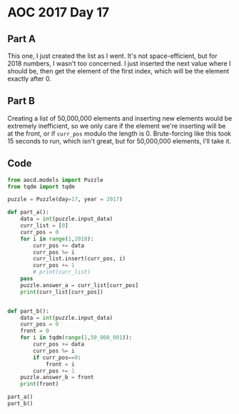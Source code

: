 # AOC 2017 Day 17

## Part A

This one, I just created the list as I went. It's not space-efficient, but for 2018 numbers, I wasn't too concerned. I just inserted the next value where I should be, then get the element of the first index, which will be the element exactly after 0. 

## Part B

Creating a list of 50,000,000 elements and inserting new elements would be extremely inefficient, so we only care if the element we're inserting will be at the front, or if `curr_pos` modulo the length is 0. Brute-forcing like this took 15 seconds to run, which isn't great, but for 50,000,000 elements, I'll take it. 

## Code
```python
from aocd.models import Puzzle
from tqdm import tqdm

puzzle = Puzzle(day=17, year = 2017)

def part_a():
    data = int(puzzle.input_data)
    curr_list = [0]
    curr_pos = 0
    for i in range(1,2018):
        curr_pos += data
        curr_pos %= i
        curr_list.insert(curr_pos, i)
        curr_pos += 1
        # print(curr_list)
    pass
    puzzle.answer_a = curr_list[curr_pos]
    print(curr_list[curr_pos])


def part_b():
    data = int(puzzle.input_data)
    curr_pos = 0
    front = 0
    for i in tqdm(range(1,50_000_001)):
        curr_pos += data
        curr_pos %= i
        if curr_pos==0:
            front = i
        curr_pos += 1
    puzzle.answer_b = front
    print(front)

part_a()
part_b()
```